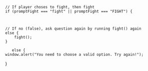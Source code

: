 
    
    // If player choses to fight, then fight
    if (promptFight === "fight" || promptFight === "FIGHT") {

 

    // If no (false), ask question again by running fight() again
    else {
        fight();
    }

       else {
    window.alert("You need to choose a valid option. Try again!");
}